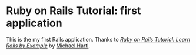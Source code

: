 # Ruby on Rails Tutorial: first application

This is the my first Rails application.
Thanks to [*Ruby on Rails Tutorial: Learn Rails by Example*](http://railstutorial.org/)
by [Michael Hartl](http://michaelhartl.com/).